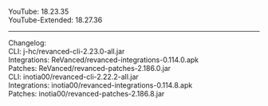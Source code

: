 YouTube: 18.23.35  
YouTube-Extended: 18.27.36  

---
Changelog:  
CLI: j-hc/revanced-cli-2.23.0-all.jar  
Integrations: ReVanced/revanced-integrations-0.114.0.apk  
Patches: ReVanced/revanced-patches-2.186.0.jar  
CLI: inotia00/revanced-cli-2.22.2-all.jar  
Integrations: inotia00/revanced-integrations-0.114.8.apk  
Patches: inotia00/revanced-patches-2.186.8.jar    
